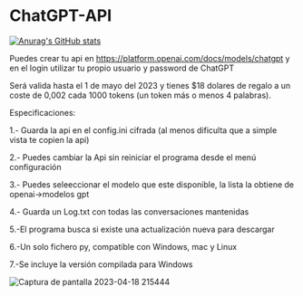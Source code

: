 # ChatGPT-API
[![Anurag's GitHub stats](https://github-readme-stats.vercel.app/api?username=emo44)](https://github.com/anuraghazra/github-readme-stats)

Puedes crear tu api en https://platform.openai.com/docs/models/chatgpt y en el login utilizar tu propio usuario y password de ChatGPT

Será valida hasta el 1 de mayo del 2023 y tienes $18 dolares de regalo
a un coste de 0,002 cada 1000 tokens (un token más o menos 4 palabras).

Especificaciones:

1.- Guarda la api en el config.ini cifrada (al menos dificulta que a simple vista te copien la api)

2.- Puedes cambiar la Api sin reiniciar el programa desde el menú configuración

3.- Puedes seleeccionar el modelo que este disponible, la lista la obtiene de openai->modelos gpt

4.- Guarda un Log.txt con todas las conversaciones mantenidas

5.-El programa busca si existe una actualización nueva para descargar

6.-Un solo fichero py, compatible con Windows, mac y Linux

7.-Se incluye la versión compilada para Windows


![Captura de pantalla 2023-04-18 215444](https://user-images.githubusercontent.com/2462238/232890629-23e36b4e-9e8a-40b5-93f8-546fc1462e40.jpg)





